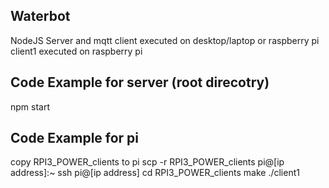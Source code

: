 ## Waterbot

NodeJS Server and mqtt client executed on desktop/laptop or raspberry pi 
client1 executed on raspberry pi
## Code Example for server (root direcotry)

npm start

## Code Example for pi
copy RPI3_POWER_clients to pi
scp -r RPI3_POWER_clients pi@[ip address]:~
ssh pi@[ip address]
cd RPI3_POWER_clients
make
./client1
